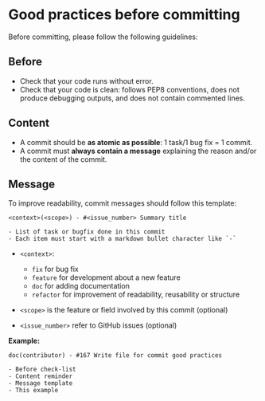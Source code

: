 # Good practices before committing

Before committing, please follow the following guidelines:

## Before
- Check that your code runs without error.
- Check that your code is clean: follows PEP8 conventions, does not produce debugging outputs, and does not contain commented lines.

## Content
- A commit should be **as atomic as possible**: 1 task/1 bug fix = 1 commit.
- A commit must **always contain a message** explaining the reason and/or the content of the commit.

## Message

To improve readability, commit messages should follow this template:

```
<context>(<scope>) - #<issue_number> Summary title

- List of task or bugfix done in this commit
- Each item must start with a markdown bullet character like `-`
```

- `<context>`:
    - `fix` for bug fix
    - `feature` for development about a new feature
    - `doc` for adding documentation
    - `refactor` for improvement of readability, reusability or structure

- `<scope>` is the feature or field involved by this commit (optional)

- `<issue_number>` refer to GitHub issues (optional)

**Example:**
```text
doc(contributor) - #167 Write file for commit good practices

- Before check-list
- Content reminder
- Message template
- This example
```
